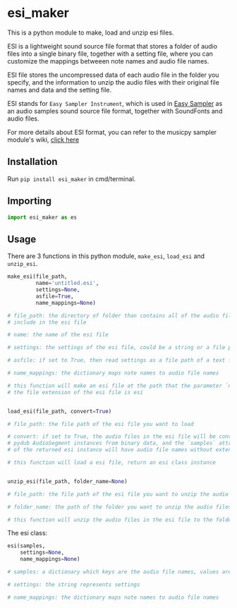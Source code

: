 # esi_maker

This is a python module to make, load and unzip esi files.

ESI is a lightweight sound source file format that stores a folder of audio files into a single binary file, together with a setting file, where you can customize the mappings betweeen note names and audio file names.

ESI file stores the uncompressed data of each audio file in the folder you specify, and the information to unzip the audio files with their original file names and data and the setting file.

ESI stands for `Easy Sampler Instrument`, which is used in [Easy Sampler](https://github.com/Rainbow-Dreamer/easy-sampler) as an audio samples sound source file format, together with SoundFonts and audio files.

For more details about ESI format, you can refer to the musicpy sampler module's wiki, [click here](https://github.com/Rainbow-Dreamer/musicpy/wiki/musicpy-sampler-module#more-about-esi-sound-module-format)

## Installation
Run `pip install esi_maker` in cmd/terminal.

## Importing
```python
import esi_maker as es
```

## Usage
There are 3 functions in this python module, `make_esi`, `load_esi` and `unzip_esi`.
```python
make_esi(file_path,
         name='untitled.esi',
         settings=None,
         asfile=True,
         name_mappings=None)

# file_path: the directory of folder than contains all of the audio files you want to
# include in the esi file

# name: the name of the esi file

# settings: the settings of the esi file, could be a string or a file path of a text file

# asfile: if set to True, then read settings as a file path of a text file, otherwise read as a string

# name_mappings: the dictionary maps note names to audio file names

# this function will make an esi file at the path that the parameter `name` specified,
# the file extension of the esi file is esi


load_esi(file_path, convert=True)

# file_path: the file path of the esi file you want to load

# convert: if set to True, the audio files in the esi file will be converted to
# pydub AudioSegment instances from binary data, and the `samples` attribute
# of the returned esi instance will have audio file names without extension as keys

# this function will load a esi file, return an esi class instance


unzip_esi(file_path, folder_name=None)

# file_path: the file path of the esi file you want to unzip the audio files

# folder_name: the path of the folder you want to unzip the audio files to

# this function will unzip the audio files in the esi file to the folder you specify
```

The esi class:
```python
esi(samples,
    settings=None,
    name_mappings=None)

# samples: a dictionary which keys are the audio file names, values are the audio file binary data

# settings: the string represents settings

# name_mappings: the dictionary maps note names to audio file names
```
